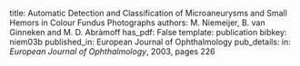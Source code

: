 title: Automatic Detection and Classification of Microaneurysms and Small Hemors in Colour Fundus Photographs
authors: M. Niemeijer, B. van Ginneken and M. D. Abràmoff
has_pdf: False
template: publication
bibkey: niem03b
published_in: European Journal of Ophthalmology
pub_details: in: <i>European Journal of Ophthalmology</i>, 2003, pages 226
